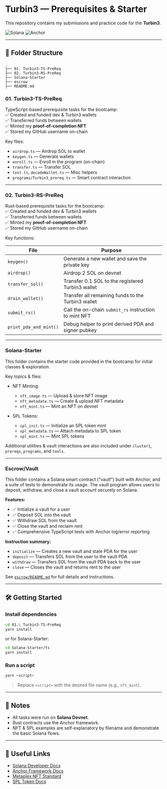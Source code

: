 # Turbin3 — Prerequisites & Starter

This repository contains my submissions and practice code for the **Turbin3**.

![Solana](https://img.shields.io/badge/Solana-Devnet-3ECF8E?logo=solana&logoColor=white)
![Anchor](https://img.shields.io/badge/Anchor-Framework-blueviolet)

---

## 📁 Folder Structure

```
.
├── 01. Turbin3-TS-PreReq
├── 02. Turbin3-RS-PreReq
├── Solana-Starter
├── escrow
├── README.md
```

### 01. Turbin3-TS-PreReq

TypeScript-based prerequisite tasks for the bootcamp: <br />
✅ Created and funded dev & Turbin3 wallets <br />
✅ Transferred funds between wallets <br />
✅ Minted my **proof-of-completion NFT** <br />
✅ Stored my GitHub username on-chain <br />

Key files:

* `airdrop.ts` — Airdrop SOL to wallet
* `keygen.ts` — Generate wallets
* `enroll.ts` — Enroll in the program (on-chain)
* `transfer.ts` — Transfer SOL
* `test.ts`, `decodeWallet.ts` — Misc helpers
* `programs/Turbin3_prereq.ts` — Smart contract interaction

---

### 02. Turbin3-RS-PreReq

Rust-based prerequisite tasks for the bootcamp: <br />
✅ Created and funded dev & Turbin3 wallets <br />
✅ Transferred funds between wallets <br />
✅ Minted my **proof-of-completion NFT** <br />
✅ Stored my GitHub username on-chain <br />

Key functions:

| File                   | Purpose                                               |
| ---------------------- | ----------------------------------------------------- |
| `keygen()`             | Generate a new wallet and save the private key        |
| `airdrop()`            | Airdrop 2 SOL on devnet                               |
| `transfer_sol()`       | Transfer 0.1 SOL to the registered Turbin3 wallet     |
| `drain_wallet()`       | Transfer all remaining funds to the Turbin3 wallet    |
| `submit_rs()`          | Call the on-chain `submit_rs` instruction to mint NFT |
| `print_pda_and_mint()` | Debug helper to print derived PDA and signer pubkey   |

---

### Solana-Starter

This folder contains the starter code provided in the bootcamp for initial classes & exploration.

Key topics & files:

* NFT Minting:

  * `nft_image.ts` — Upload & store NFT image
  * `nft_metadata.ts` — Create & upload NFT metadata
  * `nft_mint.ts` — Mint an NFT on devnet

* SPL Tokens:

  * `spl_init.ts` — Initialize an SPL token mint
  * `spl_metadata.ts` — Attach metadata to SPL token
  * `spl_mint.ts` — Mint SPL tokens

Additional utilities & vault interactions are also included under `cluster1`, `prereqs`, `programs`, and `tools`.

---

### Escrow/Vault

This folder contains a Solana smart contract ("vault") built with Anchor, and a suite of tests to demonstrate its usage. The vault program allows users to deposit, withdraw, and close a vault account securely on Solana.

**Features:**
- ✅ Initialize a vault for a user
- ✅ Deposit SOL into the vault
- ✅ Withdraw SOL from the vault
- ✅ Close the vault and reclaim rent
- ✅ Comprehensive TypeScript tests with Anchor log/error reporting


**Instruction summary:**
- `initialize` — Creates a new vault and state PDA for the user
- `deposit` — Transfers SOL from the user to the vault PDA
- `withdraw` — Transfers SOL from the vault PDA back to the user
- `close` — Closes the vault and returns rent to the user

See [`escrow/README.md`](escrow/README.md) for full details and instructions.

---

## 🛠️ Getting Started

### Install dependencies

```bash
cd 01.\ Turbin3-TS-PreReq
yarn install
```

or for Solana-Starter:

```bash
cd Solana-Starter/ts
yarn install
```

### Run a script

```bash
yarn <script>
```

> Replace `<script>` with the desired file name (e.g., `nft_mint`).

---

## 📜 Notes

* All tasks were run on **Solana Devnet**.
* Rust contracts use the Anchor framework.
* NFT & SPL examples are self-explanatory by filename and demonstrate the basic Solana flows.

---

## 🔗 Useful Links

* [Solana Developer Docs](https://docs.solana.com/)
* [Anchor Framework Docs](https://book.anchor-lang.com/)
* [Metaplex NFT Standard](https://docs.metaplex.com/)
* [SPL Token Docs](https://spl.solana.com/token)

